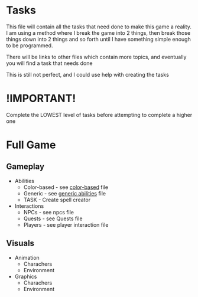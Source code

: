 # Tasks
This file will contain all the tasks that need done to make this game a reality. I am using a method where I break the game into 2 things, then break those things down into 2 things and so forth until I have something simple enough to be programmed.

There will be links to other files which contain more topics, and eventually you will find a task that needs done

This is still not perfect, and I could use help with creating the tasks

# !IMPORTANT!
Complete the LOWEST level of tasks before attempting to complete a higher one

# Full Game
## Gameplay
* Abilities
  * Color-based - see [color-based](https://github.com/RatedMForMormon/Osredim/blob/main/tasks-color-based.md) file
  * Generic - see [generic abilities](https://github.com/RatedMForMormon/Osredim/blob/main/generic-abilities.md) file
  * TASK - Create spell creator
* Interactions
  * NPCs - see npcs file
  * Quests - see Quests file
  * Players - see player interaction file
## Visuals
* Animation
  * Charachers
  * Environment
* Graphics
  * Charachers
  * Environment
